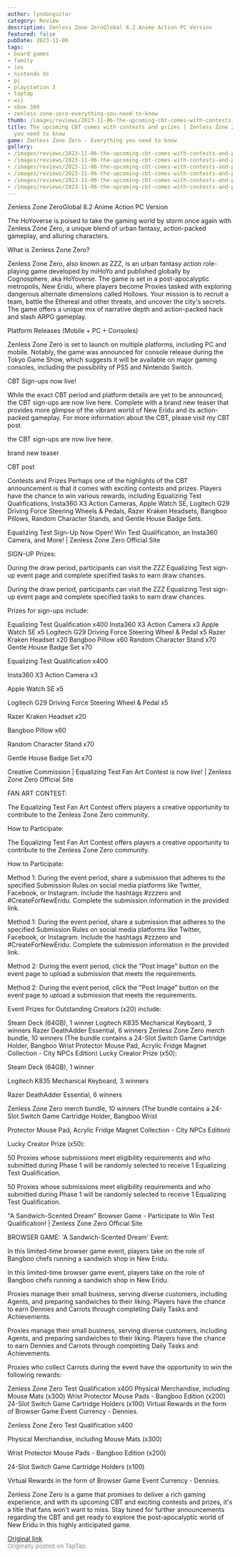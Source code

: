 ```yaml
---
author: lyndonguitar
category: Review
description: Zenless Zone ZeroGlobal 8.2 Anime Action PC Version
featured: false
pubDate: 2023-11-06
tags:
- board games
- family
- ios
- nintendo ds
- pc
- playstation 3
- taptap
- wii
- xbox 360
- zenless-zone-zero-everything-you-need-to-know
thumb: /images/reviews/2023-11-06-the-upcoming-cbt-comes-with-contests-and-prizes--zenless-zone-zero---everything-you-need--0.avif
title: The upcoming CBT comes with contests and prizes | Zenless Zone Zero - Everything
  you need to know
game: Zenless Zone Zero - Everything you need to know
gallery:
- /images/reviews/2023-11-06-the-upcoming-cbt-comes-with-contests-and-prizes--zenless-zone-zero---everything-you-need--0.avif
- /images/reviews/2023-11-06-the-upcoming-cbt-comes-with-contests-and-prizes--zenless-zone-zero---everything-you-need--1.avif
- /images/reviews/2023-11-06-the-upcoming-cbt-comes-with-contests-and-prizes--zenless-zone-zero---everything-you-need--2.avif
- /images/reviews/2023-11-06-the-upcoming-cbt-comes-with-contests-and-prizes--zenless-zone-zero---everything-you-need--3.avif
- /images/reviews/2023-11-06-the-upcoming-cbt-comes-with-contests-and-prizes--zenless-zone-zero---everything-you-need--4.avif
- /images/reviews/2023-11-06-the-upcoming-cbt-comes-with-contests-and-prizes--zenless-zone-zero---everything-you-need--5.avif
---
```

Zenless Zone ZeroGlobal
8.2
Anime
Action
PC Version

The HoYoverse is poised to take the gaming world by storm once again with Zenless Zone Zero, a unique blend of urban fantasy, action-packed gameplay, and alluring characters.

What is Zenless Zone Zero?

Zenless Zone Zero, also known as ZZZ, is an urban fantasy action role-playing game developed by miHoYo and published globally by Cognosphere, aka HoYoverse. The game is set in a post-apocalyptic metropolis, New Eridu, where players become Proxies tasked with exploring dangerous alternate dimensions called Hollows. Your mission is to recruit a team, battle the Ethereal and other threats, and uncover the city's secrets. The game offers a unique mix of narrative depth and action-packed hack and slash ARPG gameplay.

Platform Releases (Mobile + PC + Consoles)

Zenless Zone Zero is set to launch on multiple platforms, including PC and mobile. Notably, the game was announced for console release during the Tokyo Game Show, which suggests it will be available on major gaming consoles, including the possibility of PS5 and Nintendo Switch.

CBT Sign-ups now live!

While the exact CBT period and platform details are yet to be announced, the CBT sign-ups are now live here. Complete with a brand new teaser that provides more glimpse of the vibrant world of New Eridu and its action-packed gameplay. For more information about the CBT, please visit my CBT post.

the CBT sign-ups are now live here.

brand new teaser

CBT post

Contests and Prizes
Perhaps one of the highlights of the CBT announcement is that it comes with exciting contests and prizes. Players have the chance to win various rewards, including Equalizing Test Qualifications, Insta360 X3 Action Cameras, Apple Watch SE, Logitech G29 Driving Force Steering Wheels & Pedals, Razer Kraken Headsets, Bangboo Pillows, Random Character Stands, and Gentle House Badge Sets.

Equalizing Test Sign-Up Now Open! Win Test Qualification, an Insta360 Camera, and More! | Zenless Zone Zero Official Site

SIGN-UP Prizes:

During the draw period, participants can visit the ZZZ Equalizing Test sign-up event page and complete specified tasks to earn draw chances.

During the draw period, participants can visit the ZZZ Equalizing Test sign-up event page and complete specified tasks to earn draw chances.

Prizes for sign-ups include:

Equalizing Test Qualification x400
Insta360 X3 Action Camera x3
Apple Watch SE x5
Logitech G29 Driving Force Steering Wheel & Pedal x5
Razer Kraken Headset x20
Bangboo Pillow x60
Random Character Stand x70
Gentle House Badge Set x70

Equalizing Test Qualification x400

Insta360 X3 Action Camera x3

Apple Watch SE x5

Logitech G29 Driving Force Steering Wheel & Pedal x5

Razer Kraken Headset x20

Bangboo Pillow x60

Random Character Stand x70

Gentle House Badge Set x70

Creative Commission | Equalizing Test Fan Art Contest is now live! | Zenless Zone Zero Official Site

FAN ART CONTEST:

The Equalizing Test Fan Art Contest offers players a creative opportunity to contribute to the Zenless Zone Zero community.

How to Participate:

The Equalizing Test Fan Art Contest offers players a creative opportunity to contribute to the Zenless Zone Zero community.

How to Participate:

Method 1:
During the event period, share a submission that adheres to the specified Submission Rules on social media platforms like Twitter, Facebook, or Instagram.
Include the hashtags #zzzero and #CreateForNewEridu.
Complete the submission information in the provided link.

Method 1:
During the event period, share a submission that adheres to the specified Submission Rules on social media platforms like Twitter, Facebook, or Instagram.
Include the hashtags #zzzero and #CreateForNewEridu.
Complete the submission information in the provided link.

Method 2:
During the event period, click the "Post Image" button on the event page to upload a submission that meets the requirements.

Method 2:
During the event period, click the "Post Image" button on the event page to upload a submission that meets the requirements.

Event Prizes for Outstanding Creators (x20) include:

Steam Deck (64GB), 1 winner
Logitech K835 Mechanical Keyboard, 3 winners
Razer DeathAdder Essential, 6 winners
Zenless Zone Zero merch bundle, 10 winners (The bundle contains a 24-Slot Switch Game Cartridge Holder, Bangboo Wrist
Protector Mouse Pad, Acrylic Fridge Magnet Collection - City NPCs Edition)
Lucky Creator Prize (x50):

Steam Deck (64GB), 1 winner

Logitech K835 Mechanical Keyboard, 3 winners

Razer DeathAdder Essential, 6 winners

Zenless Zone Zero merch bundle, 10 winners (The bundle contains a 24-Slot Switch Game Cartridge Holder, Bangboo Wrist

Protector Mouse Pad, Acrylic Fridge Magnet Collection - City NPCs Edition)

Lucky Creator Prize (x50):

50 Proxies whose submissions meet eligibility requirements and who submitted during Phase 1 will be randomly selected to receive 1 Equalizing Test Qualification.

50 Proxies whose submissions meet eligibility requirements and who submitted during Phase 1 will be randomly selected to receive 1 Equalizing Test Qualification.

&#34;A Sandwich-Scented Dream&#34; Browser Game - Participate to Win Test Qualification! | Zenless Zone Zero Official Site

BROWSER GAME: 'A Sandwich-Scented Dream' Event:

In this limited-time browser game event, players take on the role of Bangboo chefs running a sandwich shop in New Eridu.

In this limited-time browser game event, players take on the role of Bangboo chefs running a sandwich shop in New Eridu.

Proxies manage their small business, serving diverse customers, including Agents, and preparing sandwiches to their liking. Players have the chance to earn Dennies and Carrots through completing Daily Tasks and Achievements.

Proxies manage their small business, serving diverse customers, including Agents, and preparing sandwiches to their liking. Players have the chance to earn Dennies and Carrots through completing Daily Tasks and Achievements.

Proxies who collect Carrots during the event have the opportunity to win the following rewards:

Zenless Zone Zero Test Qualification x400
Physical Merchandise, including Mouse Mats (x300)
Wrist Protector Mouse Pads - Bangboo Edition (x200)
24-Slot Switch Game Cartridge Holders (x100)
Virtual Rewards in the form of Browser Game Event Currency - Dennies.

Zenless Zone Zero Test Qualification x400

Physical Merchandise, including Mouse Mats (x300)

Wrist Protector Mouse Pads - Bangboo Edition (x200)

24-Slot Switch Game Cartridge Holders (x100)

Virtual Rewards in the form of Browser Game Event Currency - Dennies.

Zenless Zone Zero is a game that promises to deliver a rich gaming experience, and with its upcoming CBT and exciting contests and prizes, it's a title that fans won't want to miss. Stay tuned for further announcements regarding the CBT and get ready to explore the post-apocalyptic world of New Eridu in this highly anticipated game.

[Original link](https://www.taptap.io/post/6515624)<br><span style="font-size: 0.95em; color: #888;">Originally posted on TapTap.</span>